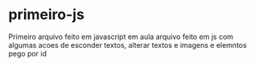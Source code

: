 # primeiro-js
Primeiro arquivo feito em javascript em aula
arquivo feito em js com algumas acoes de esconder textos, alterar textos e imagens e elemntos pego por id
